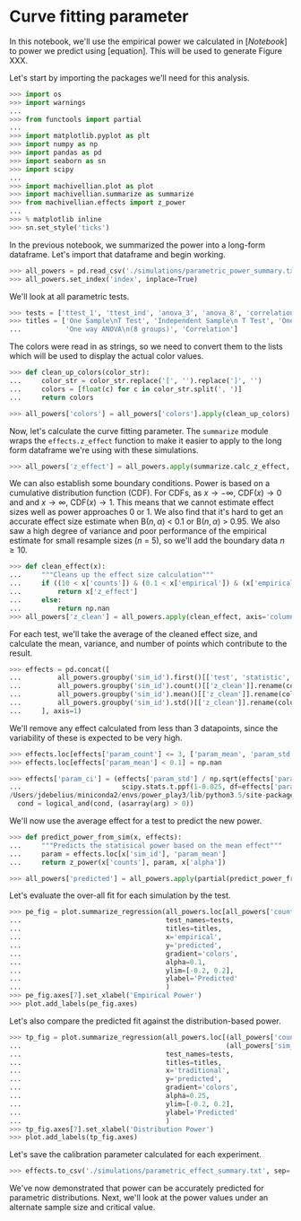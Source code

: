 # Curve fitting parameter
In this notebook, we'll use the empirical power we calculated in [*Notebook*] to power we predict using [equation]. This will be used to generate Figure XXX.

Let's start by importing the packages we'll need for this analysis.

```python
>>> import os
>>> import warnings
...
>>> from functools import partial
...
>>> import matplotlib.pyplot as plt
>>> import numpy as np
>>> import pandas as pd
>>> import seaborn as sn
>>> import scipy
...
>>> import machivellian.plot as plot
>>> import machivellian.summarize as summarize
>>> from machivellian.effects import z_power
...
>>> % matplotlib inline
>>> sn.set_style('ticks')
```

In the previous notebook, we summarized the power into a long-form dataframe. Let's import that dataframe and begin working.

```python
>>> all_powers = pd.read_csv('./simulations/parametric_power_summary.txt', sep='\t')
>>> all_powers.set_index('index', inplace=True)
```

We'll look at all parametric tests.

```python
>>> tests = ['ttest_1', 'ttest_ind', 'anova_3', 'anova_8', 'correlation']
>>> titles = ['One Sample\nT Test', 'Independent Sample\n T Test', 'One way ANOVA\n(3 groups)',
...           'One way ANOVA\n(8 groups)', 'Correlation']
```

The colors were read in as strings, so we need to convert them to the lists which will be used to display the actual color values.

```python
>>> def clean_up_colors(color_str):
...     color_str = color_str.replace('[', '').replace(']', '')
...     colors = [float(c) for c in color_str.split(', ')]
...     return colors
```

```python
>>> all_powers['colors'] = all_powers['colors'].apply(clean_up_colors)
```

Now, let's calculate the curve fitting parameter. The `summarize` module wraps the `effects.z_effect` function to make it easier to apply to the long form dataframe we're using with these simulations.

```python
>>> all_powers['z_effect'] = all_powers.apply(summarize.calc_z_effect, axis=1)
```

We can also establish some boundary conditions. Power is based on a cumulative distribution function (CDF). For CDFs, as $x \rightarrow -\infty$, $\textrm{CDF}(x) \rightarrow 0$ and and $x \rightarrow \infty$, $\textrm{CDF}(x) \rightarrow 1$. This means that we cannot estimate effect sizes well as power approaches 0 or 1. We also find that it's hard to get an accurate effect size estimate when B($n, \alpha$) < 0.1 or B($n, \alpha$) > 0.95. We also saw a high degree of variance and poor performance of the empirical estimate for small resample sizes ($n$ = 5), so we'll add the boundary data $n \geq 10$.

```python
>>> def clean_effect(x):
...     """Cleans up the effect size calculation"""
...     if ((10 < x['counts']) & (0.1 < x['empirical']) & (x['empirical'] < 0.95)):
...         return x['z_effect']
...     else:
...         return np.nan
>>> all_powers['z_clean'] = all_powers.apply(clean_effect, axis='columns')
```

For each test, we'll take the average of the cleaned effect size, and calculate the mean, variance, and number of points which contribute to the result.

```python
>>> effects = pd.concat([
...         all_powers.groupby('sim_id').first()[['test', 'statistic', 'alpha_adj', 'sim_num']],
...         all_powers.groupby('sim_id').count()[['z_clean']].rename(columns={'z_clean': 'param_count'}),
...         all_powers.groupby('sim_id').mean()[['z_clean']].rename(columns={'z_clean': 'param_mean'}),
...         all_powers.groupby('sim_id').std()[['z_clean']].rename(columns={'z_clean': 'param_std'}),
...     ], axis=1)
```

We'll remove any effect calculated from less than 3 datapoints, since the variability of these is expected to be very high.

```python
>>> effects.loc[effects['param_count'] <= 3, ['param_mean', 'param_std']] = np.nan
>>> effects.loc[effects['param_mean'] < 0.1] = np.nan
```

```python
>>> effects['param_ci'] = (effects['param_std'] / np.sqrt(effects['param_count']) *
...                         scipy.stats.t.ppf(1-0.025, df=effects['param_count'] - 1))
/Users/jdebelius/miniconda2/envs/power_play3/lib/python3.5/site-packages/scipy/stats/_distn_infrastructure.py:868: RuntimeWarning: invalid value encountered in greater
  cond = logical_and(cond, (asarray(arg) > 0))
```

We'll now use the average effect for a test to predict the new power.

```python
>>> def predict_power_from_sim(x, effects):
...     """Predicts the statisical power based on the mean effect"""
...     param = effects.loc[x['sim_id'], 'param_mean']
...     return z_power(x['counts'], param, x['alpha'])
```

```python
>>> all_powers['predicted'] = all_powers.apply(partial(predict_power_from_sim, effects=effects), axis=1)
```

Let's evaluate the over-all fit for each simulation by the test.

```python
>>> pe_fig = plot.summarize_regression(all_powers.loc[all_powers['counts'] > 10],
...                                    test_names=tests,
...                                    titles=titles,
...                                    x='empirical',
...                                    y='predicted',
...                                    gradient='colors',
...                                    alpha=0.1,
...                                    ylim=[-0.2, 0.2],
...                                    ylabel='Predicted'
...                                    )
>>> pe_fig.axes[7].set_xlabel('Empirical Power')
>>> plot.add_labels(pe_fig.axes)
```

Let's also compare the predicted fit against the distribution-based power.

```python
>>> tp_fig = plot.summarize_regression(all_powers.loc[(all_powers['counts'] > 10) &
...                                                   (all_powers['sim_position'] < 10)],
...                                    test_names=tests,
...                                    titles=titles,
...                                    x='traditional',
...                                    y='predicted',
...                                    gradient='colors',
...                                    alpha=0.25,
...                                    ylim=[-0.2, 0.2],
...                                    ylabel='Predicted'
...                                    )
>>> tp_fig.axes[7].set_xlabel('Distribution Power')
>>> plot.add_labels(tp_fig.axes)
```

Let's save the calibration parameter calculated for each experiment.

```python
>>> effects.to_csv('./simulations/parametric_effect_summary.txt', sep='\t', index_label='sim_id')
```

We've now demonstrated that power can be accurately predicted for parametric distributions. Next, we'll look at the power values under an alternate sample size and critical value.
